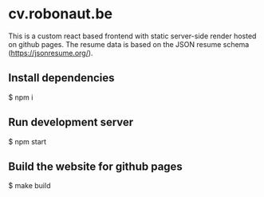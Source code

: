 # cv.robonaut.be

This is a custom react based frontend with static server-side render hosted on github pages. The resume data is based on the JSON resume schema (https://jsonresume.org/).

## Install dependencies

$ npm i

## Run development server

$ npm start

## Build the website for github pages

$ make build
